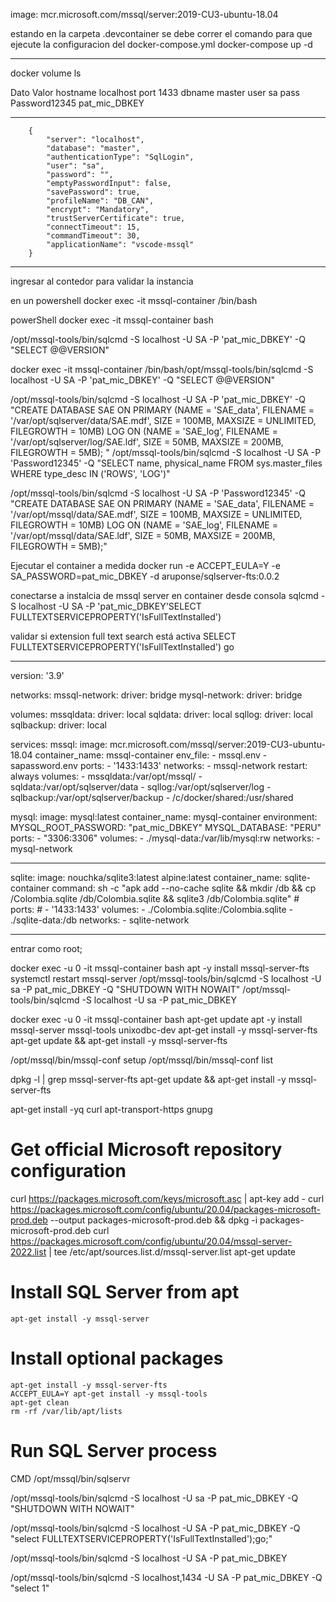 
 image: mcr.microsoft.com/mssql/server:2019-CU3-ubuntu-18.04

estando en la carpeta .devcontainer se debe correr el comando para que ejecute la configuracion del docker-compose.yml
docker-compose up -d

 ------------------------------------
 docker volume ls


 Dato	Valor
hostname	localhost
port	1433
dbname	master
user	sa
pass	Password12345   pat_mic_DBKEY

------------------


        {
            "server": "localhost",
            "database": "master",
            "authenticationType": "SqlLogin",
            "user": "sa",
            "password": "",
            "emptyPasswordInput": false,
            "savePassword": true,
            "profileName": "DB_CAN",
            "encrypt": "Mandatory",
            "trustServerCertificate": true,
            "connectTimeout": 15,
            "commandTimeout": 30,
            "applicationName": "vscode-mssql"
        }




------------------


ingresar al contedor para validar la instancia

en un powershell
docker exec -it mssql-container /bin/bash

powerShell
docker exec -it mssql-container bash


/opt/mssql-tools/bin/sqlcmd -S localhost -U SA -P 'pat_mic_DBKEY' -Q "SELECT @@VERSION"


docker exec -it mssql-container /bin/bash/opt/mssql-tools/bin/sqlcmd -S localhost -U SA -P 'pat_mic_DBKEY' -Q "SELECT @@VERSION"

/opt/mssql-tools/bin/sqlcmd -S localhost -U SA -P 'pat_mic_DBKEY' -Q "CREATE DATABASE SAE ON PRIMARY (NAME = 'SAE_data',
    FILENAME = '/var/opt/sqlserver/data/SAE.mdf',
    SIZE = 100MB,
    MAXSIZE = UNLIMITED,
    FILEGROWTH = 10MB)
LOG ON
    (NAME = 'SAE_log',
    FILENAME = '/var/opt/sqlserver/log/SAE.ldf',
    SIZE = 50MB,
    MAXSIZE = 200MB,
    FILEGROWTH = 5MB);
"
/opt/mssql-tools/bin/sqlcmd -S localhost -U SA -P 'Password12345' -Q "SELECT name, physical_name FROM sys.master_files WHERE type_desc IN ('ROWS', 'LOG')"

/opt/mssql-tools/bin/sqlcmd -S localhost -U SA -P 'Password12345' -Q "CREATE DATABASE SAE ON PRIMARY (NAME = 'SAE_data', FILENAME = '/var/opt/mssql/data/SAE.mdf', SIZE = 100MB, MAXSIZE = UNLIMITED, FILEGROWTH = 10MB) LOG ON (NAME = 'SAE_log', FILENAME = '/var/opt/mssql/data/SAE.ldf', SIZE = 50MB, MAXSIZE = 200MB, FILEGROWTH = 5MB);"

Ejecutar el container a medida
docker run -e ACCEPT_EULA=Y -e SA_PASSWORD=pat_mic_DBKEY -d aruponse/sqlserver-fts:0.0.2

conectarse a instalcia de mssql server en container desde consola
sqlcmd -S localhost -U SA -P 'pat_mic_DBKEY'SELECT FULLTEXTSERVICEPROPERTY('IsFullTextInstalled')

validar si extension full text search está activa
SELECT FULLTEXTSERVICEPROPERTY('IsFullTextInstalled')
go




---------------------------------

version: '3.9'

networks:
  mssql-network:
    driver: bridge
  mysql-network:
    driver: bridge

volumes:
  mssqldata:
    driver: local
  sqldata:
    driver: local
  sqllog:
    driver: local
  sqlbackup:
    driver: local

services:
  mssql:
    image: mcr.microsoft.com/mssql/server:2019-CU3-ubuntu-18.04
    container_name: mssql-container
    env_file:
      - mssql.env
      - sapassword.env
    ports:
      - '1433:1433'
    networks:
      - mssql-network
    restart: always
    volumes:
      - mssqldata:/var/opt/mssql/
      - sqldata:/var/opt/sqlserver/data
      - sqllog:/var/opt/sqlserver/log
      - sqlbackup:/var/opt/sqlserver/backup
      - /c/docker/shared:/usr/shared

  mysql:
    image: mysql:latest
    container_name: mysql-container
    environment:
      MYSQL_ROOT_PASSWORD: "pat_mic_DBKEY"
      MYSQL_DATABASE: "PERU"
    ports:
      - "3306:3306"
    volumes:
      - ./mysql-data:/var/lib/mysql:rw
    networks:
      - mysql-network

-----------------------------

sqlite:
    image: nouchka/sqlite3:latest alpine:latest
    container_name: sqlite-container
    command: sh -c "apk add --no-cache sqlite && mkdir /db && cp /Colombia.sqlite /db/Colombia.sqlite && sqlite3 /db/Colombia.sqlite"
    # ports:
    #   - '1433:1433'
    volumes:
      - ./Colombia.sqlite:/Colombia.sqlite
      - ./sqlite-data:/db
    networks:
      - sqlite-network
- -------------------------------------------------------------------
entrar como root;

docker exec -u 0 -it mssql-container bash
apt -y install mssql-server-fts
systemctl restart mssql-server
/opt/mssql-tools/bin/sqlcmd -S localhost -U sa -P pat_mic_DBKEY -Q "SHUTDOWN WITH NOWAIT"
/opt/mssql-tools/bin/sqlcmd -S localhost -U sa -P pat_mic_DBKEY


docker exec -u 0 -it mssql-container bash
apt-get update
apt -y install mssql-server mssql-tools unixodbc-dev
apt-get install -y mssql-server-fts
apt-get update && apt-get install -y mssql-server-fts

/opt/mssql/bin/mssql-conf setup
/opt/mssql/bin/mssql-conf list

dpkg -l | grep mssql-server-fts
apt-get update && apt-get install -y mssql-server-fts


apt-get install -yq curl apt-transport-https gnupg
# Get official Microsoft repository configuration
curl https://packages.microsoft.com/keys/microsoft.asc | apt-key add - 
curl https://packages.microsoft.com/config/ubuntu/20.04/packages-microsoft-prod.deb --output packages-microsoft-prod.deb && dpkg -i packages-microsoft-prod.deb 
curl https://packages.microsoft.com/config/ubuntu/20.04/mssql-server-2022.list | tee /etc/apt/sources.list.d/mssql-server.list 
apt-get update  
# Install SQL Server from apt
    apt-get install -y mssql-server 
# Install optional packages
    apt-get install -y mssql-server-fts 
    ACCEPT_EULA=Y apt-get install -y mssql-tools  
    apt-get clean
    rm -rf /var/lib/apt/lists
# Run SQL Server process
CMD /opt/mssql/bin/sqlservr

/opt/mssql-tools/bin/sqlcmd -S localhost -U sa -P pat_mic_DBKEY -Q "SHUTDOWN WITH NOWAIT"


/opt/mssql-tools/bin/sqlcmd -S localhost -U SA -P pat_mic_DBKEY -Q "select FULLTEXTSERVICEPROPERTY('IsFullTextInstalled');go;"

/opt/mssql-tools/bin/sqlcmd -S localhost -U SA -P pat_mic_DBKEY

/opt/mssql-tools/bin/sqlcmd -S localhost,1434 -U SA -P pat_mic_DBKEY -Q "select 1"
